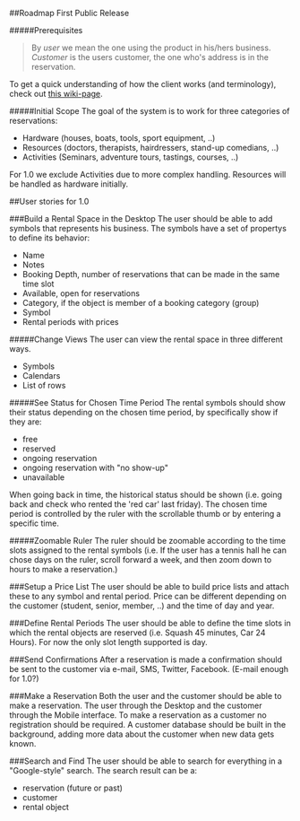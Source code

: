 ##Roadmap First Public Release

#####Prerequisites
> By _user_ we mean the one using the product in his/hers business. _Customer_ is the users customer, the one who's address is in the reservation.

To get a quick understanding of how the client works (and terminology), check out <a href="https://github.com/bookio/client/wiki/Introduction-to-the-client-from-a-user-perspective">this wiki-page</a>.

#####Initial Scope
The goal of the system is to work for three categories of reservations:

* Hardware (houses, boats, tools, sport equipment, ..)
* Resources (doctors, therapists, hairdressers, stand-up comedians, ..)
* Activities (Seminars, adventure tours, tastings, courses, ..)

For 1.0 we exclude Activities due to more complex handling. Resources will be handled as hardware initially.

##User stories for 1.0

###Build a Rental Space in the Desktop
The user should be able to add symbols that represents his business. The symbols have a set of propertys to define its behavior:
* Name
* Notes
* Booking Depth, number of reservations that can be made in the same time slot
* Available, open for reservations
* Category, if the object is member of a booking category (group)
* Symbol
* Rental periods with prices

#####Change Views
The user can view the rental space in three different ways. 
* Symbols
* Calendars
* List of rows

#####See Status for Chosen Time Period
The rental symbols should show their status depending on the chosen time period, by specifically show if they are:
* free
* reserved
* ongoing reservation
* ongoing reservation with "no show-up"
* unavailable

When going back in time, the historical status should be shown (i.e. going back and check who rented the 'red car' last friday). The chosen time period is controlled by the ruler with the scrollable thumb or by entering a specific time.

#####Zoomable Ruler
The ruler should be zoomable according to the time slots assigned to the rental symbols (i.e. If the user has a tennis hall he can chose days on the ruler, scroll forward a week, and then zoom down to hours to make a reservation.)

###Setup a Price List
The user should be able to build price lists and attach these to any symbol and rental period. Price can be different depending on the customer (student, senior, member, ..) and the time of day and year. 

###Define Rental Periods
The user should be able to define the time slots in which the rental objects are reserved (i.e. Squash 45 minutes, Car 24 Hours). For now the only slot length supported is day.

###Send Confirmations
After a reservation is made a confirmation should be sent to the customer via e-mail, SMS, Twitter, Facebook. (E-mail enough for 1.0?)

###Make a Reservation
Both the user and the customer should be able to make a reservation. The user through the Desktop and the customer through the Mobile interface. To make a reservation as a customer no registration should be required. A customer database should be built in the background, adding more data about the customer when new data gets known.  

###Search and Find
The user should be able to search for everything in a "Google-style" search. The search result can be a:
* reservation (future or past)
* customer
* rental object
